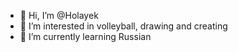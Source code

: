 - 👋 Hi, I’m @Holayek
- 👀 I’m interested in volleyball, drawing and creating
- 🌱 I’m currently learning Russian

<!---
Holayek/Holayek is a ✨ special ✨ repository because its `README.md` (this file) appears on your GitHub profile.
You can click the Preview link to take a look at your changes.
--->
